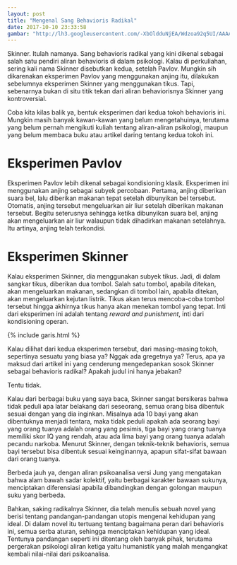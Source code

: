 ```yaml
---
layout: post
title: "Mengenal Sang Behavioris Radikal"
date: 2017-10-10 23:33:58
gambar: "http://lh3.googleusercontent.com/-XbOldduNjEA/Wdzoa92q5UI/AAAAAAAACcE/9wwxJ7DdikgMG93WDJRL9pZYD0ieQw4PQCLcBGAs/h120/bfs.jpg"
---
```


Skinner. Itulah namanya. Sang behavioris radikal yang kini dikenal sebagai salah satu pendiri aliran behavioris di dalam psikologi. Kalau di perkuliahan, sering kali nama Skinner disebutkan kedua, setelah Pavlov. Mungkin sih dikarenakan eksperimen Pavlov yang menggunakan anjing itu, dilakukan sebelumnya eksperimen Skinner yang menggunakan tikus. Tapi, sebenarnya bukan di situ titik tekan dari aliran behaviorisnya Skinner yang kontroversial.

Coba kita kilas balik ya, bentuk eksperimen dari kedua tokoh behavioris ini. Mungkin masih banyak kawan-kawan yang belum mengetahuinya, terutama yang belum pernah mengikuti kuliah tentang aliran-aliran psikologi, maupun yang belum membaca buku atau artikel daring tentang kedua tokoh ini.

# Eksperimen Pavlov

Eksperimen Pavlov lebih dikenal sebagai kondisioning klasik. Eksperimen ini menggunakan anjing sebagai subyek percobaan. Pertama, anjing diberikan suara bel, lalu diberikan makanan tepat setelah dibunyikan bel tersebut. Otomatis, anjing tersebut mengeluarkan air liur setelah diberikan makanan tersebut. Begitu seterusnya sehingga ketika dibunyikan suara bel, anjing akan mengeluarkan air liur walaupun tidak dihadirkan makanan setelahnya. Itu artinya, anjing telah terkondisi.

# Eksperimen Skinner

Kalau eksperimen Skinner, dia menggunakan subyek tikus. Jadi, di dalam sangkar tikus, diberikan dua tombol. Salah satu tombol, apabila ditekan, akan mengeluarkan makanan, sedangkan di tombol lain, apabila ditekan, akan mengeluarkan kejutan listrik. Tikus akan terus mencoba-coba tombol tersebut hingga akhirnya tikus hanya akan menekan tombol yang tepat. Inti dari eksperimen ini adalah tentang _reward and punishment_, inti dari kondisioning operan.

{% include garis.html %}

Kalau dilihat dari kedua eksperimen tersebut, dari masing-masing tokoh, sepertinya sesuatu yang biasa ya? Nggak ada gregetnya ya? Terus, apa ya maksud dari artikel ini yang cenderung mengedepankan sosok Skinner sebagai behavioris radikal? Apakah judul ini hanya jebakan?

Tentu tidak.

Kalau dari berbagai buku yang saya baca, Skinner sangat bersikeras bahwa tidak peduli apa latar belakang dari seseorang, semua orang bisa dibentuk sesuai dengan yang dia inginkan. Misalnya ada 10 bayi yang akan dibentuknya menjadi tentara, maka tidak peduli apakah ada seorang bayi yang orang tuanya adalah orang yang pesimis, tiga bayi yang orang tuanya memiliki skor IQ yang rendah, atau ada lima bayi yang orang tuanya adalah pecandu narkoba. Menurut Skinner, dengan teknik-teknik behavioris, semua bayi tersebut bisa dibentuk sesuai keinginannya, apapun sifat-sifat bawaan dari orang tuanya.

Berbeda jauh ya, dengan aliran psikoanalisa versi Jung yang mengatakan bahwa alam bawah sadar kolektif, yaitu berbagai karakter bawaan sukunya, menciptakan diferensiasi apabila dibandingkan dengan golongan maupun suku yang berbeda.

Bahkan, saking radikalnya Skinner, dia telah menulis sebuah novel yang berisi tentang pandangan-pandangan utopis mengenai kehidupan yang ideal. Di dalam novel itu tertuang tentang bagaimana peran dari behavioris ini, semua serba aturan, sehingga menciptakan kehidupan yang ideal. Tentunya pandangan seperti ini ditentang oleh banyak pihak, terutama pergerakan psikologi aliran ketiga yaitu humanistik yang malah mengangkat kembali nilai-nilai dari psikoanalisa.